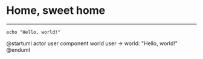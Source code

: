 # Home, sweet home

----

```
echo "Hello, world!"
```

@startuml
actor user
component world
user -> world: "Hello, world!"
@enduml